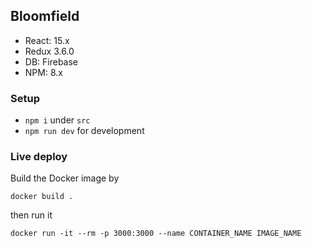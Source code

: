 ## Bloomfield

 - React:   15.x
 - Redux    3.6.0
 - DB:      Firebase
 - NPM:     8.x

### Setup

- `npm i` under `src`
- `npm run dev` for development

### Live deploy
Build the Docker image by

`docker build .`

then run it

`docker run -it --rm -p 3000:3000 --name CONTAINER_NAME IMAGE_NAME`
